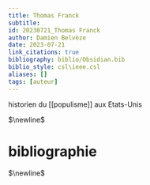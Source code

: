 ```yaml
---
title: Thomas Franck
subtitle:
id: 20230721_Thomas Franck
author: Damien Belvèze
date: 2023-07-21
link_citations: true
bibliography: biblio/Obsidian.bib
biblio_style: csl\ieee.csl
aliases: []
tags: [auteur]
---
```


historien du [[populisme]] aux Etats-Unis


$\newline$
# bibliographie
$\newline$






